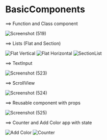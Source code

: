 # BasicComponents
==> Function and Class component

![Screenshot (519)](https://user-images.githubusercontent.com/79536918/144837177-1346c852-099a-427d-8d3f-e0910fef615a.png)


==> Lists (Flat and Section)

![Flat Vertical](https://user-images.githubusercontent.com/79536918/144837383-e4308458-42c2-44c8-ae62-cf695d86a0d4.png)
![Flat Horizontal](https://user-images.githubusercontent.com/79536918/144837388-5d6834e1-1731-4b31-a4bc-d35504819107.png)
![SectionList](https://user-images.githubusercontent.com/79536918/144837394-892fd4cd-c5d7-4686-b623-890058dcd009.png)


==> TextInput

![Screenshot (523)](https://user-images.githubusercontent.com/79536918/144837594-b11f2bac-7954-4872-b4c8-8e1aa38e9a91.png)


==> ScrollView

![Screenshot (524)](https://user-images.githubusercontent.com/79536918/144837601-d8681601-3c30-4a8c-818f-04466b6fddfa.png)


==> Reusable component with props

![Screenshot (525)](https://user-images.githubusercontent.com/79536918/145029602-fde96c3c-9575-4d99-9ea9-cbc7cd30dc7d.png)


==> Counter and Add Color app with state

![Add Color](https://user-images.githubusercontent.com/79536918/145029640-7d426547-9915-4e79-81df-94f1be3c8297.png)
![Counter](https://user-images.githubusercontent.com/79536918/145029648-0d2fe50d-7233-4702-9283-9fdb8e2ea715.png)
